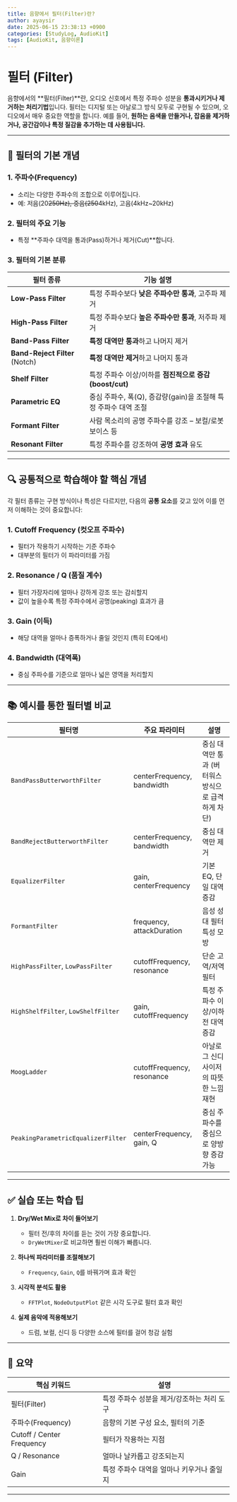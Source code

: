```yaml
---
title: 음향에서 필터(Filter)란?
author: ayaysir
date: 2025-06-15 23:38:13 +0900
categories: [StudyLog, AudioKit]
tags: [AudioKit, 음향이론]
---
```


# 필터 (Filter)

음향에서의 \*\*필터(Filter)\*\*란, 오디오 신호에서 특정 주파수 성분을 **통과시키거나 제거하는 처리기법**입니다. 필터는 디지털 또는 아날로그 방식 모두로 구현될 수 있으며, 오디오에서 매우 중요한 역할을 합니다. 예를 들어, **원하는 음색을 만들거나, 잡음을 제거하거나, 공간감이나 특정 질감을 추가하는 데 사용됩니다.**

---

## 📘 필터의 기본 개념

### 1. **주파수(Frequency)**

* 소리는 다양한 주파수의 조합으로 이루어집니다.
* 예: 저음(20~~250Hz), 중음(250~~4kHz), 고음(4kHz\~20kHz)

### 2. **필터의 주요 기능**

* 특정 \*\*주파수 대역을 통과(Pass)하거나 제거(Cut)\*\*합니다.

### 3. **필터의 기본 분류**

| 필터 종류                          | 기능 설명                                     |
| ------------------------------ | ----------------------------------------- |
| **Low-Pass Filter**            | 특정 주파수보다 **낮은 주파수만 통과**, 고주파 제거           |
| **High-Pass Filter**           | 특정 주파수보다 **높은 주파수만 통과**, 저주파 제거           |
| **Band-Pass Filter**           | **특정 대역만 통과**하고 나머지 제거                    |
| **Band-Reject Filter** (Notch) | **특정 대역만 제거**하고 나머지 통과                    |
| **Shelf Filter**               | 특정 주파수 이상/이하를 **점진적으로 증감 (boost/cut)**    |
| **Parametric EQ**              | 중심 주파수, 폭(Q), 증감량(gain)을 조절해 특정 주파수 대역 조절 |
| **Formant Filter**             | 사람 목소리의 공명 주파수를 강조 – 보컬/로봇 보이스 등          |
| **Resonant Filter**            | 특정 주파수를 강조하여 **공명 효과** 유도                 |

---

## 🔍 공통적으로 학습해야 할 핵심 개념

각 필터 종류는 구현 방식이나 특성은 다르지만, 다음의 **공통 요소**를 갖고 있어 이를 먼저 이해하는 것이 중요합니다:

### 1. **Cutoff Frequency (컷오프 주파수)**

* 필터가 작용하기 시작하는 기준 주파수
* 대부분의 필터가 이 파라미터를 가짐

### 2. **Resonance / Q (품질 계수)**

* 필터 가장자리에 얼마나 강하게 강조 또는 감쇠할지
* 값이 높을수록 특정 주파수에서 공명(peaking) 효과가 큼

### 3. **Gain (이득)**

* 해당 대역을 얼마나 증폭하거나 줄일 것인지 (특히 EQ에서)

### 4. **Bandwidth (대역폭)**

* 중심 주파수를 기준으로 얼마나 넓은 영역을 처리할지

---

## 📚 예시를 통한 필터별 비교

| 필터명                                 | 주요 파라미터                    | 설명                            |
| ----------------------------------- | -------------------------- | ----------------------------- |
| `BandPassButterworthFilter`         | centerFrequency, bandwidth | 중심 대역만 통과 (버터워스 방식으로 급격하게 차단) |
| `BandRejectButterworthFilter`       | centerFrequency, bandwidth | 중심 대역만 제거                     |
| `EqualizerFilter`                   | gain, centerFrequency      | 기본 EQ, 단일 대역 증감               |
| `FormantFilter`                     | frequency, attackDuration  | 음성 성대 필터 특성 모방                |
| `HighPassFilter`, `LowPassFilter`   | cutoffFrequency, resonance | 단순 고역/저역 필터                   |
| `HighShelfFilter`, `LowShelfFilter` | gain, cutoffFrequency      | 특정 주파수 이상/이하 전 대역 증감          |
| `MoogLadder`                        | cutoffFrequency, resonance | 아날로그 신디사이저의 따뜻한 느낌 재현         |
| `PeakingParametricEqualizerFilter`  | centerFrequency, gain, Q   | 중심 주파수를 중심으로 양방향 증감 가능        |

---

## ✅ 실습 또는 학습 팁

1. **Dry/Wet Mix로 차이 들어보기**

   * 필터 전/후의 차이를 듣는 것이 가장 중요합니다.
   * `DryWetMixer`로 비교하면 훨씬 이해가 빠릅니다.

2. **하나씩 파라미터를 조절해보기**

   * `Frequency`, `Gain`, `Q`를 바꿔가며 효과 확인

3. **시각적 분석도 활용**

   * `FFTPlot`, `NodeOutputPlot` 같은 시각 도구로 필터 효과 확인

4. **실제 음악에 적용해보기**

   * 드럼, 보컬, 신디 등 다양한 소스에 필터를 걸어 청감 실험

---

## 🎯 요약

| 핵심 키워드                    | 설명                       |
| ------------------------- | ------------------------ |
| 필터(Filter)                | 특정 주파수 성분을 제거/강조하는 처리 도구 |
| 주파수(Frequency)            | 음향의 기본 구성 요소, 필터의 기준     |
| Cutoff / Center Frequency | 필터가 작용하는 지점              |
| Q / Resonance             | 얼마나 날카롭고 강조되는지           |
| Gain                      | 특정 주파수 대역을 얼마나 키우거나 줄일지  |

---
